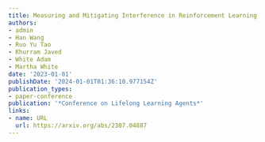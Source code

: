 ```yaml
---
title: Measuring and Mitigating Interference in Reinforcement Learning
authors:
- admin
- Han Wang
- Ruo Yu Tao
- Khurram Javed
- White Adam
- Martha White
date: '2023-01-01'
publishDate: '2024-01-01T01:36:10.977154Z'
publication_types:
- paper-conference
publication: '*Conference on Lifelong Learning Agents*'
links:
- name: URL
  url: https://arxiv.org/abs/2307.04887
---
```

